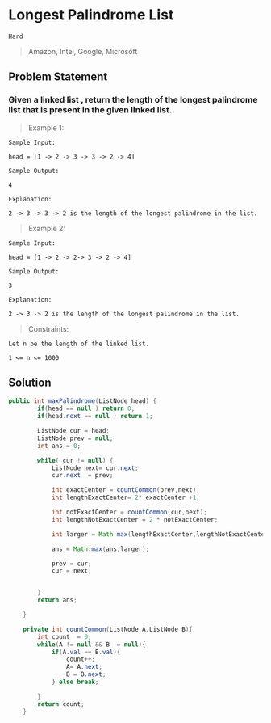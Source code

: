 # Longest Palindrome List

`Hard`

> Amazon, Intel, Google, Microsoft

## Problem Statement

### Given a linked list , return the length of the longest palindrome list that is present in the given linked list.

> Example 1:

```
Sample Input:

head = [1 -> 2 -> 3 -> 3 -> 2 -> 4]

Sample Output:

4

Explanation:

2 -> 3 -> 3 -> 2 is the length of the longest palindrome in the list.
```

> Example 2:

```
Sample Input:

head = [1 -> 2 -> 2-> 3 -> 2 -> 4]

Sample Output:

3

Explanation:

2 -> 3 -> 2 is the length of the longest palindrome in the list.
```

> Constraints:

```
Let n be the length of the linked list.

1 <= n <= 1000
```

## Solution

```java
public int maxPalindrome(ListNode head) {
        if(head == null ) return 0;
        if(head.next == null ) return 1;

        ListNode cur = head;
        ListNode prev = null;
        int ans = 0;

        while( cur != null) {
            ListNode next= cur.next;
            cur.next  = prev;

            int exactCenter = countCommon(prev,next);
            int lengthExactCenter= 2* exactCenter +1;

            int notExactCenter = countCommon(cur,next);
            int lengthNotExactCenter = 2 * notExactCenter;

            int larger = Math.max(lengthExactCenter,lengthNotExactCenter);

            ans = Math.max(ans,larger);

            prev = cur;
            cur = next;


        }
        return ans;

    }

    private int countCommon(ListNode A,ListNode B){
        int count  = 0;
        while(A != null && B != null){
            if(A.val == B.val){
                count++;
                A= A.next;
                B = B.next;
            } else break;

        }
        return count;
    }

```
